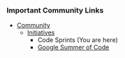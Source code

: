 ### Important Community Links

* [Community](/www-community)
  * [Initiatives](initiatives)
    * Code Sprints (You are here)
    * [Google Summer of Code](initiatives/gsoc)
